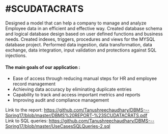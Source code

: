 # #SCUDATACRATS

Designed a model that can help a company to manage and analyze Employee data in an efficient and effective way. Created database schema and logical database design based on user defined functions and business needs. Created indexes, triggers, procedures and views for the MYSQL database project. Performed data ingestion, data transformation, data exchange, data integration, input validation and protections against SQL injections.

#### The main goals of our application :<br/>
* Ease of access through reducing manual steps for HR and employee record management<br/>
* Achieving data accuracy by eliminating duplicate entries<br/>
* Capability to track and access important metrics and reports<br/>
* Improving audit and compliance management<br/>

Link to the report: https://github.com/Tanushreechaudhary/DBMS---Spring17/blob/master/DBMS%20REPORT-%23SCUDATACRATS.pdf <br/>
Link to SQL queries: https://github.com/Tanushreechaudhary/DBMS---Spring17/blob/master/UseCasesSQLQueries-2.sql
